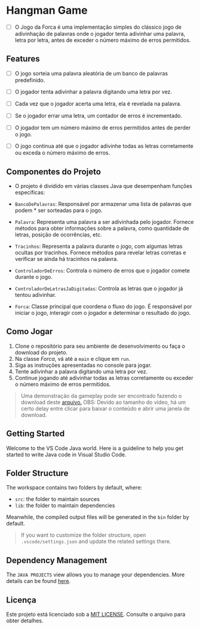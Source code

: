 # Hangman Game

- [ ] O Jogo da Forca é uma implementação simples do clássico jogo de adivinhação de palavras onde o jogador tenta adivinhar uma palavra, letra por letra, antes de exceder o número máximo de erros permitidos.
## Features

- [ ] O jogo sorteia uma palavra aleatória de um banco de palavras predefinido.

- [ ] O jogador tenta adivinhar a palavra digitando uma letra por vez.

- [ ] Cada vez que o jogador acerta uma letra, ela é revelada na palavra.

- [ ] Se o jogador errar uma letra, um contador de erros é incrementado.

- [ ] O jogador tem um número máximo de erros permitidos antes de perder o jogo.

- [ ] O jogo continua até que o jogador adivinhe todas as letras corretamente ou exceda o número máximo de erros.

## Componentes do Projeto

 * O projeto é dividido em várias classes Java que desempenham funções específicas:

* `BancoDePalavras`: Responsável por armazenar uma lista de palavras que podem * ser sorteadas para o jogo.

* `Palavra`: Representa uma palavra a ser adivinhada pelo jogador. Fornece métodos para obter informações sobre a palavra, como quantidade de letras, posição de ocorrências, etc.

* `Tracinhos`: Representa a palavra durante o jogo, com algumas letras ocultas por tracinhos. Fornece métodos para revelar letras corretas e verificar se ainda há tracinhos na palavra.

* `ControladorDeErros`: Controla o número de erros que o jogador comete durante o jogo.

* `ControladorDeLetrasJaDigitadas`: Controla as letras que o jogador já tentou adivinhar.

* `Forca`: Classe principal que coordena o fluxo do jogo. É responsável por iniciar o jogo, interagir com o jogador e determinar o resultado do jogo.

## Como Jogar

  1. Clone o repositório para seu ambiente de desenvolvimento ou faça o download do projeto.
  2. Na classe _*Forca*_, vá até a `main` e clique em `run`.
  3. Siga as instruções apresentadas no console para jogar.
  4. Tente adivinhar a palavra digitando uma letra por vez.
  5. Continue jogando até adivinhar todas as letras corretamente ou exceder o número máximo de erros permitidos.

> Uma demonstração da gameplay pode ser encontrado fazendo o download deste [arquivo.](https://github.com/Matheus-Oliveira-Marino/Hangman-Game/blob/main/Gameplay/Hangman%20Game.mp4) 
> OBS: Devido ao tamanho do vídeo, há um certo delay entre clicar para baixar o conteúdo e abrir uma janela de download.
## Getting Started

Welcome to the VS Code Java world. Here is a guideline to help you get started to write Java code in Visual Studio Code.

## Folder Structure

The workspace contains two folders by default, where:

- `src`: the folder to maintain sources
- `lib`: the folder to maintain dependencies

Meanwhile, the compiled output files will be generated in the `bin` folder by default.

> If you want to customize the folder structure, open `.vscode/settings.json` and update the related settings there.

## Dependency Management

The `JAVA PROJECTS` view allows you to manage your dependencies. More details can be found [here](https://github.com/microsoft/vscode-java-dependency#manage-dependencies).

## Licença
Este projeto está licenciado sob a [MIT LICENSE](https://github.com/Matheus-Oliveira-Marino/Hangman-Game/blob/main/LICENSE). Consulte o arquivo para obter detalhes.

